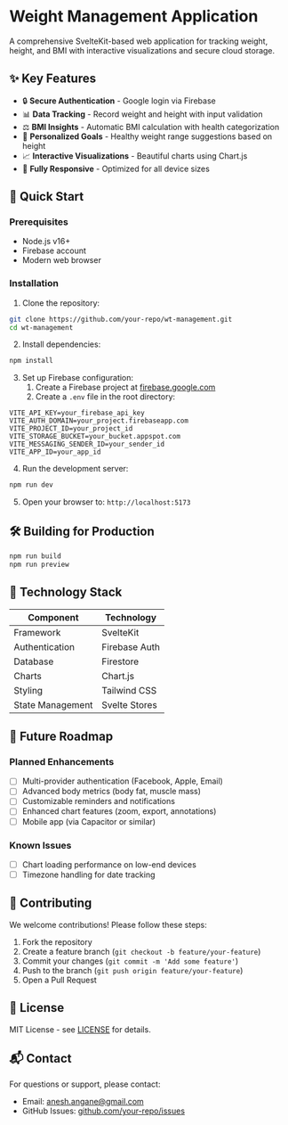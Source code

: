 # Weight Management Application

A comprehensive SvelteKit-based web application for tracking weight, height, and BMI with interactive visualizations and secure cloud storage.

## ✨ Key Features

- 🔒 **Secure Authentication** - Google login via Firebase
- 📊 **Data Tracking** - Record weight and height with input validation
- ⚖️ **BMI Insights** - Automatic BMI calculation with health categorization
- 🎯 **Personalized Goals** - Healthy weight range suggestions based on height
- 📈 **Interactive Visualizations** - Beautiful charts using Chart.js
- 📱 **Fully Responsive** - Optimized for all device sizes

## 🚀 Quick Start

### Prerequisites

- Node.js v16+
- Firebase account
- Modern web browser

### Installation

1. Clone the repository:

```bash
git clone https://github.com/your-repo/wt-management.git
cd wt-management
```

2. Install dependencies:

```bash
npm install
```

3. Set up Firebase configuration:
   1. Create a Firebase project at [firebase.google.com](https://firebase.google.com)
   2. Create a `.env` file in the root directory:

```env
VITE_API_KEY=your_firebase_api_key
VITE_AUTH_DOMAIN=your_project.firebaseapp.com
VITE_PROJECT_ID=your_project_id
VITE_STORAGE_BUCKET=your_bucket.appspot.com
VITE_MESSAGING_SENDER_ID=your_sender_id
VITE_APP_ID=your_app_id
```

4. Run the development server:

```bash
npm run dev
```

5. Open your browser to: `http://localhost:5173`

## 🛠️ Building for Production

```bash
npm run build
npm run preview
```

## 🧰 Technology Stack

| Component        | Technology    |
| ---------------- | ------------- |
| Framework        | SvelteKit     |
| Authentication   | Firebase Auth |
| Database         | Firestore     |
| Charts           | Chart.js      |
| Styling          | Tailwind CSS  |
| State Management | Svelte Stores |

## 📅 Future Roadmap

### Planned Enhancements

- [ ] Multi-provider authentication (Facebook, Apple, Email)
- [ ] Advanced body metrics (body fat, muscle mass)
- [ ] Customizable reminders and notifications
- [ ] Enhanced chart features (zoom, export, annotations)
- [ ] Mobile app (via Capacitor or similar)

### Known Issues

- [ ] Chart loading performance on low-end devices
- [ ] Timezone handling for date tracking

## 🤝 Contributing

We welcome contributions! Please follow these steps:

1. Fork the repository
2. Create a feature branch (`git checkout -b feature/your-feature`)
3. Commit your changes (`git commit -m 'Add some feature'`)
4. Push to the branch (`git push origin feature/your-feature`)
5. Open a Pull Request

## 📜 License

MIT License - see [LICENSE](LICENSE) for details.

## 📬 Contact

For questions or support, please contact:

- Email: anesh.angane@gmail.com
- GitHub Issues: [github.com/your-repo/issues](https://github.com/code-with-aneesh/wt-management/issues)
